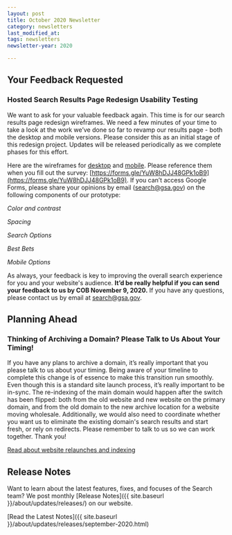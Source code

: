 ```yaml
---
layout: post
title: October 2020 Newsletter
category: newsletters
last_modified_at: 
tags: newsletters
newsletter-year: 2020

---
```


## Your Feedback Requested 
### Hosted Search Results Page Redesign Usability Testing 

We want to ask for your valuable feedback again. This time is for our search results page redesign wireframes. We need a few minutes of your time to take a look at the work we’ve done so far to revamp our results page - both the desktop and mobile versions. Please consider this as an initial stage of this redesign project. Updates will be released periodically as we complete phases for this effort. 

Here are the wireframes for [desktop](https://github.com/GSA/search-gov-agency-collaboration/blob/master/results-page-redesign-2022/serp_redesign_desktop.pdf) and [mobile](https://github.com/GSA/search-gov-agency-collaboration/blob/master/results-page-redesign-2022/serp_redesign_mobile.pdf). Please reference them when you fill out the survey: [https://forms.gle/YuW8hDJJ48GPk1oB9](https://forms.gle/YuW8hDJJ48GPk1oB9). If you can’t access Google Forms, please share your opinions by email ([search@gsa.gov](mailto:search@gsa.gov)) on the following components of our prototype: 

_Color and contrast_

_Spacing_

_Search Options_

_Best Bets_

_Mobile Options_

  
As always, your feedback is key to improving the overall search experience for you and your website's audience. **It’d be really helpful if you can send your feedback to us by COB November 9, 2020.** If you have any questions, please contact us by email at [search@gsa.gov](mailto:search@gsa.gov). 

## Planning Ahead 
### Thinking of Archiving a Domain? Please Talk to Us About Your Timing! 
If you have any plans to archive a domain, it’s really important that you please talk to us about your timing. Being aware of your timeline to complete this change is of essence to make this transition run smoothly. Even though this is a standard site launch process, it’s really important to be in-sync. The re-indexing of the main domain would happen after the switch has been flipped: both from the old website and new website on the primary domain, and from the old domain to the new archive location for a website moving wholesale. Additionally, we would also need to coordinate whether you want us to eliminate the existing domain's search results and start fresh, or rely on redirects. Please remember to talk to us so we can work together. Thank you!

[Read about website relaunches and indexing](https://search.gov/manual/redesign.html)

## Release Notes

Want to learn about the latest features, fixes, and focuses of the Search team? We post monthly [Release Notes]({{ site.baseurl }}/about/updates/releases/) on our website.

[Read the Latest Notes]({{ site.baseurl }}/about/updates/releases/september-2020.html)
